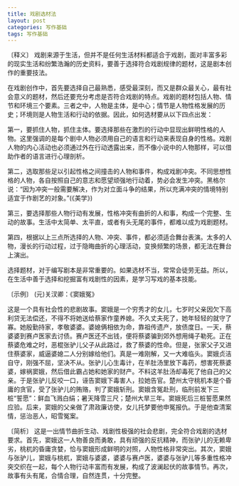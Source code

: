 ```yaml
---
title: 戏剧选材法
layout: post
categories: 写作基础
tags: 写作基础
---
```


〔释义〕 戏剧来源于生活，但并不是任何生活材料都适合于戏剧，面对丰富多彩的现实生活和纷繁浩瀚的历史资料，要善于选择符合戏剧规律的题材，这是剧本创作的重要技法。

在戏剧创作中，首先要选择自己最熟悉，感受最深刻，而又是群众最关心，最有社会意义的题材，然后还要充分考虑是否符合戏剧的特点。戏剧的题材包括人物、情节和环境三个要素。三者之中，人物是主体，是中心；情节是人物性格发展的历史；环境则是人物生活和行动的依据。因此，如何选材要从以下四点出发：

第一，要抓住人物，抓住主体。要选择那些在激烈的行动中显现出鲜明性格的人物。这里强调的是每个剧中人物必须用自己的语言和行动来表现自身的性格。戏剧人物的内心活动也必须通过外在行动透露出来，而不像小说中的人物那样，可以借助作者的语言进行心理剖析。

第二，选取那些足以引起性格之间撞击的人物和事件，构成戏剧冲突。不同思想性格的人物，各自按照自己的意志和愿望顽强地行动着，势必会发生冲突。黑格尔说：“因为冲突一般需要解决，作为对立面斗争的结果，所以充满冲突的情境特别适宜于作剧艺的对象。”(《美学》)

第三，要选择那些人物行动有发展，性格冲突有曲折的人和事，构成一个完整、生动的故事。生活中太简单、太平直，或者有头无尾的事件，都难以成为戏剧题材。

第四，根据以上三点所选择的人物、冲突、事件，都必须适合舞台表演。太多的人物，漫长的行动过程，过于隐晦曲折的心理活动，变换频繁的场景，都无法在舞台上演出。

选择题材，对于编写剧本是非常重要的。如果选材不当，常常会徒劳无益。所以，在生活中善于选择和挖掘富有戏剧性的因素，是学习写戏的基本技能。

〔示例〕 (元)关汊卿：《窦娥冤》

这是一个具有社会性的悲剧故事。窦娥是一个穷秀才的女儿，七岁时父亲因欠下高利贷无法偿还，不得不将她送给蔡家作童养媳。不久丈夫死了，她年轻轻的就守了寡。她殷勤持家，孝敬婆婆。婆媳俩相依为命，靠祖传遗产，放债度日。一天，蔡婆婆到赛卢医家去讨债。赛卢医还不出钱，便将蔡婆骗到郊外想用绳子勒死。正在蔡婆危难之时，恶棍张驴儿父子从此路过，救了蔡婆的性命。但是，张家父子又进住蔡婆家，威逼婆媳二人分别嫁给他们。真是一难刚解，又一大难临头。窦娥贞洁自守，刚强不屈，坚决不从。张驴儿心生毒计，在羊肚汤里放下毒药，想害死蔡婆婆，嫁祸窦娥，然后借此霸占她和她家的财产。不料这羊肚汤却毒死了他自己的父亲。于是张驴儿反咬一口，诬告窦娥下毒害人，拉她告官。楚州太守桃机本是个昏庸的贪官，受了张驴儿的贿赂，判了窦娥斩刑。窦娥含冤赴刑，临刑前发下三桩“誓愿”：鲜血飞溅白绢；暑天降雪三尺；楚州大旱三年。窦娥死后三桩誓愿果然应验。后来，窦娥的父亲做了肃政廉访使，女儿托梦要他申冤报仇。于是他查清案情，惩治恶人，昭雪冤案。

〔简析〕 这是一出情节曲折生动、戏剧性极强的社会悲剧，完全符合戏剧的选材要求。首先，窦娥这一人物善良而勇敢，具有顽强的反抗精神，而张驴儿的无赖卑劣，桃杌的昏庸贪婪，恰与窦娥形成鲜明的对照，人物性格非常突出。其次，窦娥与张驴儿，窦娥与桃杌，窦娥与婆婆，婆婆与赛卢医，婆婆与张驴儿等多重性格冲突交织在一起，每个人物行动丰富而有发展，构成了波澜起伏的故事情节。再次，故事有头有尾，合情合理，自然连贯，十分完整。 